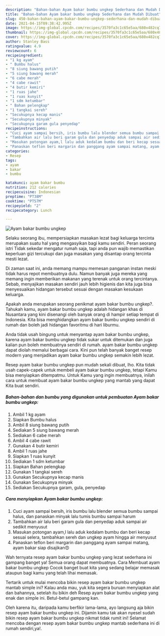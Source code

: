 ```yaml
---
description: "Bahan-bahan Ayam bakar bumbu ungkep Sederhana dan Mudah Dibuat"
title: "Bahan-bahan Ayam bakar bumbu ungkep Sederhana dan Mudah Dibuat"
slug: 450-bahan-bahan-ayam-bakar-bumbu-ungkep-sederhana-dan-mudah-dibuat
date: 2021-04-15T09:38:42.995Z
image: https://img-global.cpcdn.com/recipes/3570fa3c1c65e5aa/680x482cq70/ayam-bakar-bumbu-ungkep-foto-resep-utama.jpg
thumbnail: https://img-global.cpcdn.com/recipes/3570fa3c1c65e5aa/680x482cq70/ayam-bakar-bumbu-ungkep-foto-resep-utama.jpg
cover: https://img-global.cpcdn.com/recipes/3570fa3c1c65e5aa/680x482cq70/ayam-bakar-bumbu-ungkep-foto-resep-utama.jpg
author: Stanley Bass
ratingvalue: 4.9
reviewcount: 6
recipeingredient:
- "1 kg ayam"
- " Bumbu halus"
- "8 siung bawang putih"
- "5 siung bawang merah"
- "6 cabe merah"
- "4 cabe rawit"
- "4 butir kemiri"
- "1 ruas jahe"
- "1 ruas kunyit"
- "1 sdm ketumbar"
- " Bahan pelengkap"
- "1 tangkai sereh"
- "Secukupnya kecap manis"
- "Secukupnya minyak"
- "Secukupnya garam gula penyedap"
recipeinstructions:
- "Cuci ayam sampai bersih, iris bumbu lalu blender semua bumbu sampai halus, dan panaskan minyak lalu tumis bumbu sampai harum"
- "Tambahkan air lalu beri garam gula dan penyedap aduk sampai air sedikit menyusut"
- "Masukan potongan ayam,l lalu aduk kedalam bumbu dan beri kecap sesuai selera, tambahkan sereh dan ungkep ayam hingga air menyusut"
- "Panaskan teflon beri margarin dan panggang ayam sampai matang, ayam bakar siap disajikan😍"
categories:
- Resep
tags:
- ayam
- bakar
- bumbu

katakunci: ayam bakar bumbu 
nutrition: 212 calories
recipecuisine: Indonesian
preptime: "PT38M"
cooktime: "PT57M"
recipeyield: "2"
recipecategory: Lunch

---
```



![Ayam bakar bumbu ungkep](https://img-global.cpcdn.com/recipes/3570fa3c1c65e5aa/680x482cq70/ayam-bakar-bumbu-ungkep-foto-resep-utama.jpg)

Selaku seorang ibu, mempersiapkan masakan lezat bagi keluarga tercinta merupakan suatu hal yang mengasyikan bagi kamu sendiri. Peran seorang istri Tidak sekedar mengatur rumah saja, tapi anda pun wajib memastikan keperluan gizi tercukupi dan juga masakan yang disantap orang tercinta mesti lezat.

Di zaman  saat ini, anda memang mampu memesan panganan instan meski tidak harus repot membuatnya dulu. Namun banyak juga mereka yang memang ingin memberikan makanan yang terenak untuk orang tercintanya. Sebab, menyajikan masakan sendiri jauh lebih higienis dan kita juga bisa menyesuaikan hidangan tersebut sesuai dengan masakan kesukaan keluarga. 



Apakah anda merupakan seorang penikmat ayam bakar bumbu ungkep?. Tahukah kamu, ayam bakar bumbu ungkep adalah hidangan khas di Nusantara yang kini disenangi oleh banyak orang di hampir setiap tempat di Indonesia. Kita bisa menghidangkan ayam bakar bumbu ungkep sendiri di rumah dan boleh jadi hidangan favoritmu di hari liburmu.

Anda tidak usah bingung untuk menyantap ayam bakar bumbu ungkep, karena ayam bakar bumbu ungkep tidak sukar untuk ditemukan dan juga kalian pun boleh membuatnya sendiri di rumah. ayam bakar bumbu ungkep dapat diolah memalui berbagai cara. Kini pun telah banyak banget resep modern yang menjadikan ayam bakar bumbu ungkep semakin lebih lezat.

Resep ayam bakar bumbu ungkep pun mudah sekali dibuat, lho. Kita tidak usah capek-capek untuk membeli ayam bakar bumbu ungkep, tetapi Kamu bisa menyiapkan ditempatmu. Untuk Kamu yang ingin membuatnya, inilah cara untuk membuat ayam bakar bumbu ungkep yang mantab yang dapat Kita buat sendiri.

<!--inarticleads1-->

##### Bahan-bahan dan bumbu yang digunakan untuk pembuatan Ayam bakar bumbu ungkep:

1. Ambil 1 kg ayam
1. Siapkan  Bumbu halus
1. Ambil 8 siung bawang putih
1. Sediakan 5 siung bawang merah
1. Sediakan 6 cabe merah
1. Ambil 4 cabe rawit
1. Gunakan 4 butir kemiri
1. Ambil 1 ruas jahe
1. Siapkan 1 ruas kunyit
1. Sediakan 1 sdm ketumbar
1. Siapkan  Bahan pelengkap
1. Gunakan 1 tangkai sereh
1. Gunakan Secukupnya kecap manis
1. Gunakan Secukupnya minyak
1. Sediakan Secukupnya garam, gula, penyedap




<!--inarticleads2-->

##### Cara menyiapkan Ayam bakar bumbu ungkep:

1. Cuci ayam sampai bersih, iris bumbu lalu blender semua bumbu sampai halus, dan panaskan minyak lalu tumis bumbu sampai harum
1. Tambahkan air lalu beri garam gula dan penyedap aduk sampai air sedikit menyusut
1. Masukan potongan ayam,l lalu aduk kedalam bumbu dan beri kecap sesuai selera, tambahkan sereh dan ungkep ayam hingga air menyusut
1. Panaskan teflon beri margarin dan panggang ayam sampai matang, ayam bakar siap disajikan😍




Wah ternyata resep ayam bakar bumbu ungkep yang lezat sederhana ini gampang banget ya! Semua orang dapat membuatnya. Cara Membuat ayam bakar bumbu ungkep Cocok banget buat kita yang sedang belajar memasak ataupun bagi kamu yang telah lihai memasak.

Tertarik untuk mulai mencoba bikin resep ayam bakar bumbu ungkep mantab simple ini? Kalau anda mau, yuk kita segera buruan menyiapkan alat dan bahannya, setelah itu bikin deh Resep ayam bakar bumbu ungkep yang enak dan simple ini. Betul-betul gampang kan. 

Oleh karena itu, daripada kamu berfikir lama-lama, ayo langsung aja bikin resep ayam bakar bumbu ungkep ini. Dijamin kamu tak akan nyesel sudah bikin resep ayam bakar bumbu ungkep nikmat tidak rumit ini! Selamat mencoba dengan resep ayam bakar bumbu ungkep mantab sederhana ini di rumah sendiri,ya!.

